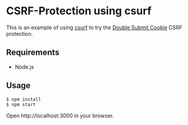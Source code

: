 # CSRF-Protection using csurf

This is an example of using [csurf](https://github.com/expressjs/csurf) to try the [Double Submit Cookie](https://cheatsheetseries.owasp.org/cheatsheets/Cross-Site_Request_Forgery_Prevention_Cheat_Sheet.html#double-submit-cookie) CSRF protection.

## Requirements

- Node.js

## Usage

```
$ npm install
$ npm start
```

Open http://localhost:3000 in your browser.
